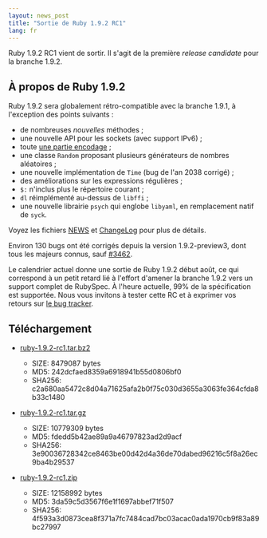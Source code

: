 ```yaml
---
layout: news_post
title: "Sortie de Ruby 1.9.2 RC1"
lang: fr
---
```


Ruby 1.9.2 RC1 vient de sortir. Il s\'agit de la première *release
candidate* pour la branche 1.9.2.

## À propos de Ruby 1.9.2

Ruby 1.9.2 sera globalement rétro-compatible avec la branche 1.9.1, à
l\'exception des points suivants :

* de nombreuses *nouvelles* méthodes ;
* une nouvelle API pour les sockets (avec support IPv6) ;
* toute [une partie encodage][1] ;
* une classe `Random` proposant plusieurs générateurs de nombres
  aléatoires ;
* une nouvelle implémentation de `Time` (bug de l\'an 2038 corrigé) ;
* des améliorations sur les expressions régulières ;
* `$:` n\'inclus plus le répertoire courant ;
* `dl` réimplémenté au-dessus de `libffi` ;
* une nouvelle librairie `psych` qui englobe `libyaml`, en remplacement
  natif de `syck`.

Voyez les fichiers [NEWS][2] et [ChangeLog][3] pour plus de détails.

Environ 130 bugs ont été corrigés depuis la version 1.9.2-preview3, dont
tous les majeurs connus, sauf [#3462][4].

Le calendrier actuel donne une sortie de Ruby 1.9.2 début août, ce qui
correspond à un petit retard lié à l\'effort d\'amener la branche 1.9.2
vers un support complet de RubySpec. À l\'heure actuelle, 99% de la
spécification est supportée. Nous vous invitons à tester cette RC et à
exprimer vos retours sur [le bug tracker][5].

## Téléchargement

* [ruby-1.9.2-rc1.tar.bz2][6]
  * SIZE: 8479087 bytes
  * MD5: 242dcfaed8359a6918941b55d0806bf0
  * SHA256:
    c2a680aa5472c8d04a71625afa2b0f75c030d3655a3063fe364cfda8b33c1480

* [ruby-1.9.2-rc1.tar.gz][7]
  * SIZE: 10779309 bytes
  * MD5: fdedd5b42ae89a9a46797823ad2d9acf
  * SHA256:
    3e90036728342ce8463be00d42d4a36de70dabed96216c5f8a26ec9ba4b29537

* [ruby-1.9.2-rc1.zip][8]
  * SIZE: 12158992 bytes
  * MD5: 3da59c5d3567f6e1f1697abbef71f507
  * SHA256:
    4f593a3d0873cea8f371a7fc7484cad7bc03acac0ada1970cb9f83a89bc27997



[1]: http://yehudakatz.com/2010/05/17/encodings-unabridged/ 
[2]: http://svn.ruby-lang.org/repos/ruby/tags/v1_9_2_rc1/NEWS 
[3]: http://svn.ruby-lang.org/repos/ruby/tags/v1_9_2_rc1/ChangeLog 
[4]: http://redmine.ruby-lang.org/issues/show/3462 
[5]: http://redmine.ruby-lang.org/projects/show/ruby-19/ 
[6]: http://ftp.ruby-lang.org/pub/ruby/1.9/ruby-1.9.2-rc1.tar.bz2 
[7]: http://ftp.ruby-lang.org/pub/ruby/1.9/ruby-1.9.2-rc1.tar.gz 
[8]: http://ftp.ruby-lang.org/pub/ruby/1.9/ruby-1.9.2-rc1.zip 
